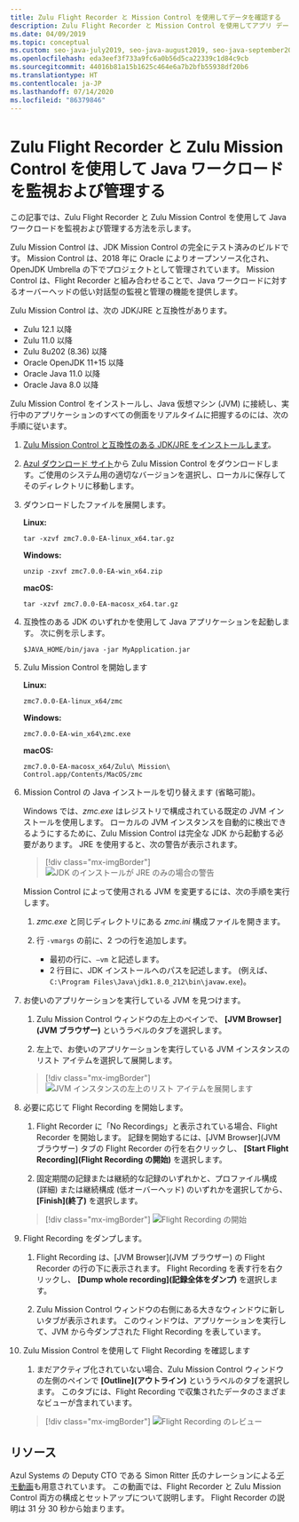 ```yaml
---
title: Zulu Flight Recorder と Mission Control を使用してデータを確認する
description: Zulu Flight Recorder と Mission Control を使用してアプリ データを収集および確認するためのガイダンス。
ms.date: 04/09/2019
ms.topic: conceptual
ms.custom: seo-java-july2019, seo-java-august2019, seo-java-september2019, devx-track-java
ms.openlocfilehash: eda3eef3f733a9fc6a0b56d5ca22339c1d84c9cb
ms.sourcegitcommit: 44016b81a15b1625c464e6a7b2bfb55938df20b6
ms.translationtype: HT
ms.contentlocale: ja-JP
ms.lasthandoff: 07/14/2020
ms.locfileid: "86379846"
---
```

# <a name="monitor-and-manage-java-workloads-with-zulu-flight-recorder-and-zulu-mission-control"></a>Zulu Flight Recorder と Zulu Mission Control を使用して Java ワークロードを監視および管理する

この記事では、Zulu Flight Recorder と Zulu Mission Control を使用して Java ワークロードを監視および管理する方法を示します。

Zulu Mission Control は、JDK Mission Control の完全にテスト済みのビルドです。 Mission Control は、2018 年に Oracle によりオープンソース化され、OpenJDK Umbrella の下でプロジェクトとして管理されています。 Mission Control は、Flight Recorder と組み合わせることで、Java ワークロードに対するオーバーヘッドの低い対話型の監視と管理の機能を提供します。

Zulu Mission Control は、次の JDK/JRE と互換性があります。

* Zulu 12.1 以降
* Zulu 11.0 以降
* Zulu 8u202 (8.36) 以降
* Oracle OpenJDK 11+15 以降
* Oracle Java 11.0 以降
* Oracle Java 8.0 以降

Zulu Mission Control をインストールし、Java 仮想マシン (JVM) に接続し、実行中のアプリケーションのすべての側面をリアルタイムに把握するのには、次の手順に従います。

1. [Zulu Mission Control と互換性のある JDK/JRE をインストールします](java-jdk-install.md)。

2. [Azul ダウンロード サイト](https://www.azul.com/products/zulu-mission-control/)から Zulu Mission Control をダウンロードします。ご使用のシステム用の適切なバージョンを選択し、ローカルに保存してそのディレクトリに移動します。

3. ダウンロードしたファイルを展開します。

    **Linux:**

    ```cli
    tar -xzvf zmc7.0.0-EA-linux_x64.tar.gz
    ```

    **Windows:**

    ```cli
    unzip -zxvf zmc7.0.0-EA-win_x64.zip
    ```

    **macOS:**

    ```cli
    tar -xzvf zmc7.0.0-EA-macosx_x64.tar.gz
    ```

4. 互換性のある JDK のいずれかを使用して Java アプリケーションを起動します。 次に例を示します。

    ```cli
    $JAVA_HOME/bin/java -jar MyApplication.jar
    ```

5. Zulu Mission Control を開始します

    **Linux:**

    ```cli
    zmc7.0.0-EA-linux_x64/zmc
    ```

    **Windows:**

    ```cli
    zmc7.0.0-EA-win_x64\zmc.exe
    ```

    **macOS:**

    ```cli
    zmc7.0.0-EA-macosx_x64/Zulu\ Mission\ Control.app/Contents/MacOS/zmc
    ```

6. Mission Control の Java インストールを切り替えます (省略可能)。

    Windows では、*zmc.exe* はレジストリで構成されている既定の JVM インストールを使用します。 ローカルの JVM インスタンスを自動的に検出できるようにするために、Zulu Mission Control は完全な JDK から起動する必要があります。 JRE を使用すると、次の警告が表示されます。

    > [!div class="mx-imgBorder"]
    ![JDK のインストールが JRE のみの場合の警告](media/jfr-jre-warning-message.png)

    Mission Control によって使用される JVM を変更するには、次の手順を実行します。

    1. *zmc.exe* と同じディレクトリにある *zmc.ini* 構成ファイルを開きます。

    2. 行 `-vmargs` の前に、2 つの行を追加します。

        * 最初の行に、`–vm` と記述します。
        * 2 行目に、JDK インストールへのパスを記述します。 (例えば、`C:\Program Files\Java\jdk1.8.0_212\bin\javaw.exe`)。

7. お使いのアプリケーションを実行している JVM を見つけます。

    1. Zulu Mission Control ウィンドウの左上のペインで、 **[JVM Browser]\(JVM ブラウザー\)** というラベルのタブを選択します。

    2. 左上で、お使いのアプリケーションを実行している JVM インスタンスのリスト アイテムを選択して展開します。

    > [!div class="mx-imgBorder"]
    ![JVM インスタンスの左上のリスト アイテムを展開します](media/jfr-jvm-instance-dashboard.png)

8. 必要に応じて Flight Recording を開始します。

    1. Flight Recorder に「No Recordings」と表示されている場合、Flight Recorder を開始します。 記録を開始するには、[JVM Browser]\(JVM ブラウザー\) タブの Flight Recorder の行を右クリックし、 **[Start Flight Recording]\(Flight Recording の開始\)** を選択します。

    2. 固定期間の記録または継続的な記録のいずれかと、プロファイル構成 (詳細) または継続構成 (低オーバーヘッド) のいずれかを選択してから、 **[Finish]\(終了\)** を選択します。

    > [!div class="mx-imgBorder"]
    ![Flight Recording の開始](media/jfr-start-flight-recording.png)

9. Flight Recording をダンプします。

    1. Flight Recording は、[JVM Browser]\(JVM ブラウザー\) の Flight Recorder の行の下に表示されます。 Flight Recording を表す行を右クリックし、 **[Dump whole recording]\(記録全体をダンプ\)** を選択します。

    2. Zulu Mission Control ウィンドウの右側にある大きなウィンドウに新しいタブが表示されます。 このウィンドウは、アプリケーションを実行して、JVM から今ダンプされた Flight Recording を表しています。

10. Zulu Mission Control を使用して Flight Recording を確認します
    1. まだアクティブ化されていない場合、Zulu Mission Control ウィンドウの左側のペインで **[Outline]\(アウトライン\)** というラベルのタブを選択します。 このタブには、Flight Recording で収集されたデータのさまざまなビューが含まれています。

    > [!div class="mx-imgBorder"]
    ![Flight Recording のレビュー](media/jfr-zulu-mission-control-data.png)

## <a name="resources"></a>リソース

Azul Systems の Deputy CTO である Simon Ritter 氏のナレーションによる[デモ動画](https://www.azul.com/presentation/azul-webinar-open-source-flight-recorder-and-mission-control-managing-and-measuring-openjdk-8-performance/)も用意されています。 この動画では、Flight Recorder と Zulu Mission Control 両方の構成とセットアップについて説明します。 Flight Recorder の説明は 31 分 30 秒から始まります。
